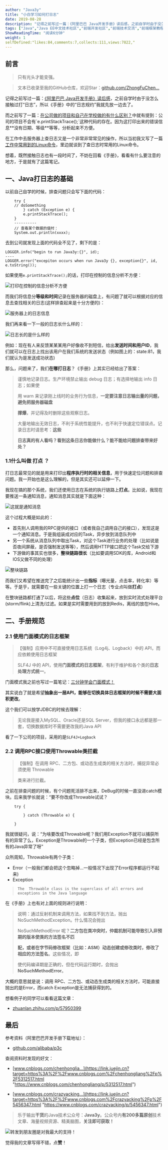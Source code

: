 ```yaml
---
author: "Java3y"
title: "小白学习如何打日志"
date: 2019-08-28
description: "记得之前写过一篇：《阿里巴巴 Java开发手册》读后感，之前自学时由于没怎么接触过打“日志”，所以《手册》中的“日志规约”我就先放一边去了。 而之前写了一篇：在公司做的项目和自己在学校做的有什么区别？中就有提到：公司的项目不会有eprintStackTrace();这种代码的…"
tags: ["Java","Java EE中文技术社区","前端开发社区","前端技术交流","前端框架教程","JavaScript 学习资源","CSS 技巧与最佳实践","HTML5 最新动态","前端工程师职业发展","开源前端项目","前端技术趋势"]
ShowReadingTime: "阅读6分钟"
weight: 1
selfDefined:"likes:84,comments:7,collects:111,views:7822,"
---
```

前言
--

> 只有光头才能变强。

> 文本已收录至我的GitHub仓库，欢迎Star：[github.com/ZhongFuChen…](https://link.juejin.cn?target=https%3A%2F%2Fgithub.com%2FZhongFuCheng3y%2F3y "https://github.com/ZhongFuCheng3y/3y")

记得之前写过一篇：[《阿里巴巴 Java开发手册》读后感](https://link.juejin.cn?target=https%3A%2F%2Fmp.weixin.qq.com%2Fs%3F__biz%3DMzI4Njg5MDA5NA%3D%3D%26mid%3D2247484402%26idx%3D1%26sn%3D786686c4d2abd958c535065de044701d%26chksm%3Debd742f3dca0cbe5f6f401e38391369f28287858125d52a1a169523dc4f9600e20335446a629%26token%3D620000779%26lang%3Dzh_CN%26scene%3D21%23wechat_redirect "https://mp.weixin.qq.com/s?__biz=MzI4Njg5MDA5NA==&mid=2247484402&idx=1&sn=786686c4d2abd958c535065de044701d&chksm=ebd742f3dca0cbe5f6f401e38391369f28287858125d52a1a169523dc4f9600e20335446a629&token=620000779&lang=zh_CN&scene=21#wechat_redirect")，之前自学时由于没怎么接触过打“日志”，所以《手册》中的“日志规约”我就先放一边去了。

而之前写了一篇：[在公司做的项目和自己在学校做的有什么区别？](https://link.juejin.cn?target=https%3A%2F%2Fmp.weixin.qq.com%2Fs%3F__biz%3DMzI4Njg5MDA5NA%3D%3D%26mid%3D2247485368%26idx%3D1%26sn%3D59742409160a103eddaa6ca187a77256%26chksm%3Debd746b9dca0cfaffd61b35a810d806f7eea67c5a0dec820ae65be093d81abf49ac19ab1248b%26token%3D2078489135%26lang%3Dzh_CN%23rd "https://mp.weixin.qq.com/s?__biz=MzI4Njg5MDA5NA==&mid=2247485368&idx=1&sn=59742409160a103eddaa6ca187a77256&chksm=ebd746b9dca0cfaffd61b35a810d806f7eea67c5a0dec820ae65be093d81abf49ac19ab1248b&token=2078489135&lang=zh_CN#rd")中就有提到：公司的项目不会有`e.printStackTrace();`这种代码的存在。因为这打印出来的错误信息**没有日期、等级**等等，分析起来不方便。

在工作中去服务器上查日志又是一个非常非常常见的操作，所以当初我又写了一篇 [工作中常用到的Linux命令](https://link.juejin.cn?target=https%3A%2F%2Fmp.weixin.qq.com%2Fs%3F__biz%3DMzI4Njg5MDA5NA%3D%3D%26mid%3D2247485440%26idx%3D1%26sn%3D85b40c173d66b62b3e870dd0e095c72c%26chksm%3Debd74901dca0c01727ed2cff30acc5d39948eda5bf4252f1d96526f951591f69edcfccbbad29%26token%3D2078489135%26lang%3Dzh_CN%23rd "https://mp.weixin.qq.com/s?__biz=MzI4Njg5MDA5NA==&mid=2247485440&idx=1&sn=85b40c173d66b62b3e870dd0e095c72c&chksm=ebd74901dca0c01727ed2cff30acc5d39948eda5bf4252f1d96526f951591f69edcfccbbad29&token=2078489135&lang=zh_CN#rd")，里边就谈到了查日志时常用的Linux命令。

想着，既然接触日志也有一段时间了，不妨在回看《手册》，看看有什么要注意的地方，于是就有了这篇笔记。

一、Java打日志的基础
------------

以前自己自学的时候，排查问题只会写下面的代码：

```
    try {
    // doSomething
        } catch (Exception e) {
        e.printStackTrace();
    }
    ----------
    // 查看某个数据的值时：
    System.out.println(xxxx);
```

去到公司就发现上面的代码全不见了，剩下的是：

```
LOGGER.info("begin to run Java3y:{}", id);
----
LOGGER.error("excepiton occurs when run Java3y {}, exception{}", id, e.toString());
```

如果使用`e.printStackTrace();`的话，打印在控制的信息分析不方便：

![打印在控制的信息分析不方便](/images/jueJin/16c7e7e51cb39e6.png)

而我们将信息分**等级和时间**记录在服务器的磁盘上，有问题了就可以根据对应的信息去查找相关的日志(这样排查起来是十分方便的)：

![服务器上的日志信息](/images/jueJin/16c7e820fe6e1e7.png)

我们再来看一下一般的日志长什么样的：

![日志长的是什么样的](/images/jueJin/16c7eb41441e5ee.png)

例如：现在有人来反馈某某某用户好像收不到短信，给出**发送时间和用户ID**，我们就可以在日志上找出该用户在我们系统的发送状态（例如图上的：state:81，我们就认为是发送成功状态)

那么，问题来了，我们**在哪打日志**？《手册》上其实已经给出了答案：

> 谨慎地记录日志。生产环境禁止输出 debug 日志；有选择地输出 info 日志；如果使
> 
> 用 warn 来记录刚上线时的业务行为信息，**一定要注意日志输出量的问题，避免把服务器磁盘**
> 
> **撑爆**，并记得及时删除这些观察日志。
> 
> 大量地输出无效日志，不利于系统性能提升，也不利于快速定位错误点。记录日志时请思考：**这些**
> 
> **日志真的有人看吗？看到这条日志你能做什么？能不能给问题排查带来好处？**

### 1.1什么叫做 打点 ？

打日志最常见的就是用来打印出**程序执行时的相关信息**，用于快速定位问题和排查问题。我一开始也是这么理解的，但是其实还可以延伸一下。

我现在搞的那个系统，我们还使用日志在系统的执行链路上**打点**。比如说，我现在要推送一条通知消息，通知消息其实就是下面这种：

![这就是通知消息](/images/jueJin/16c812142075cd4.png)

这个过程大概是如此的：

*   首先别人调用我的RPC提供的接口（或者我自己调用自己的接口），发现这是一个通知消息。于是我组装成对应的Task，异步放到消息队列中
*   另一个系统从消息队列中取出Task，对这个Task进行业务的处理（比如说是否夜间屏蔽，是否强制发送等等），然后调用HTTP接口把这个Task交给下游
*   下游做的事其实也很多，**整块链路很长**（比如要调用SDK的库，Android和IOS又做不同的处理）

![整块链路](/images/jueJin/16c85c5bc115a6e.png)

而我们又希望在推送完了之后能统计出一些**指标**（曝光量，点击率，转化率）等等。于是乎，就需要在一些关键的位置上打一个日志（专业点叫做**打点**）

在整块链路都打通了以后，将这些**点位**（日志）收集起来，放到实时流式处理平台(storm/flink)上清洗/过滤。如果是实时需要用到的放到Redis，离线的放在Hive。

二、手册规范
------

### 2.1 使用门面模式的日志框架

> 【强制】应用中不可直接使用日志系统（Log4j、Logback）中的 API，而应依赖使用日志框架
> 
> SLF4J 中的 API，使用**门面模式的日志框架**，有利于维护和各个类的**日志处理方式统一**。

门面模式我之前也写过一篇笔记：[三分钟学会门面模式！](https://link.juejin.cn?target=https%3A%2F%2Fmp.weixin.qq.com%2Fs%3F__biz%3DMzI4Njg5MDA5NA%3D%3D%26mid%3D2247484556%26idx%3D1%26sn%3D920d00416ef76669b59937c771526345%26chksm%3Debd7458ddca0cc9bdda893fa034da354d97cfd0e96bdaa6ccfc2a94a0ba85a564415efa3c6ba%26token%3D1712662964%26lang%3Dzh_CN%23rd "https://mp.weixin.qq.com/s?__biz=MzI4Njg5MDA5NA==&mid=2247484556&idx=1&sn=920d00416ef76669b59937c771526345&chksm=ebd7458ddca0cc9bdda893fa034da354d97cfd0e96bdaa6ccfc2a94a0ba85a564415efa3c6ba&token=1712662964&lang=zh_CN#rd")

其实说白了就是希望**抽象出一层API，能够在切换具体日志框架的时候不需要大面积更改**。

这个我们可以按学JDBC的时候去理解：

> 无论我是接入MySQL、Oracle还是SQL Server，但我的接口永远都是那一套，切换数据库时不需要更改我的Java API

看了一下公司的项目，采用的是`SLF4J+Logback`

### 2.2 调用RPC接口使用Throwable类拦截

> 【强制】在调用 RPC、二方包、或动态生成类的相关方法时，捕捉异常必须使用 Throwable
> 
> 类来进行拦截。

之前在排查问题的时候，有个问题死活排不出来，DeBug的时候一直没进catch模块。后来我学长就说：“要不你改成Throwable试试？

```
    try {
    
        } catch (Throwable e) {
        
    }
```

我就很疑问，说：“为啥要改成Throwable呢？我们用Exception不就可以捕获所有的异常了么，Exception是Throwable的一个子类，但Exception已经是包含所有的Java异常了呀”

众所周知，Throwable有两个子类：

*   Error（一般我们都会把这个忽略掉...一般情况下出现了Error程序都运行不起来)
*   Exception

> ```
> The  Throwable class is the superclass of all errors and exceptions in the Java language
> ```

在《手册》上也有对上面的规则进行说明：

> 说明：通过反射机制来调用方法，如果找不到方法，抛出 NoSuchMethodException。什么情况会抛出
> 
> NoSuchMethodError 呢？**二方包在类冲突时，仲裁机制可能导致引入非预期的版本使类的方法签名不匹**
> 
> **配，或者在字节码修改框架（比如：ASM）动态创建或修改类时，修改了相应的方法签名**。这些情况，即
> 
> 使代码编译期是正确的，但在代码运行期时，会抛出 **NoSuchMethodError**。

大概的意思就是说：调用 RPC、二方包、或动态生成类的相关方法时，可能直接抛出的是Error，而catch Exception是无法捕获得到的。

想看例子的同学可以看看这篇文章：

*   [zhuanlan.zhihu.com/p/57950399](https://link.juejin.cn?target=https%3A%2F%2Fzhuanlan.zhihu.com%2Fp%2F57950399 "https://zhuanlan.zhihu.com/p/57950399")

最后
--

参考资料（阿里巴巴开发手册下载地址）：

*   [github.com/alibaba/p3c](https://link.juejin.cn?target=https%3A%2F%2Fgithub.com%2Falibaba%2Fp3c "https://github.com/alibaba/p3c")

查阅资料时发现的好文：

*   [www.cnblogs.com/chenhonglia…](https://link.juejin.cn?target=https%3A%2F%2Fwww.cnblogs.com%2Fchenhongliang%2Fp%2F5312517.html "https://www.cnblogs.com/chenhongliang/p/5312517.html")
    
*   [www.cnblogs.com/crazyacking…](https://link.juejin.cn?target=https%3A%2F%2Fwww.cnblogs.com%2Fcrazyacking%2Fp%2F5456347.html "https://www.cnblogs.com/crazyacking/p/5456347.html")
    

> 乐于输出**干货**的Java技术公众号：**Java3y**。公众号内**有200多篇原创**技术文章、海量视频资源、精美脑图，**关注即可获取！**

![转发到朋友圈是对我最大的支持！](/images/jueJin/16cd37241959351.png)

觉得我的文章写得不错，点**赞**！